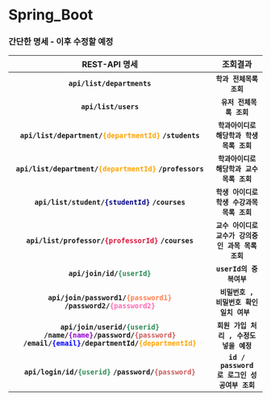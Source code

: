 # Spring_Boot

### 간단한 명세 - 이후 수정할 예정 ###
| REST-API 명세 | 조회결과 |
| :---: | :---: |
|  **`api/list/departments`** |**`학과 전체목록 조회`**  |
|  **`api/list/users`** |**` 유저 전체목록 조회`**  |
| **`api/list/department/`<font color='orange'>`{departmentId}`</font> `/students`** |**`학과아이디로 해당학과 학생 목록 조회`** |
| **`api/list/department/`<font color='orange'>`{departmentId}`</font> `/professors`** |**`학과아이디로 해당학과 교수 목록 조회`** |
| **`api/list/student/`<font color='navy'>`{studentId}`</font> `/courses`** |**`학생 아이디로 학생 수강과목 목록 조회`** |
| **`api/list/professor/`<font color='crimson'>`{professorId}`</font> `/courses`** |**`교수 아이디로 교수가 강의중인 과목 목록 조회`** |
| **`api/join/id/`<font color='seagreen'>`{userId}`</font>** |**`userId의 중복여부`** |
| **`api/join/password1/`<font color='coral'>`{password1}`</font> `/password2/`<font color='hotpink'>`{password2}`</font>** |**`비밀번호 , 비밀번호 확인 일치 여부 `** |
| **`api/join/userid/`<font color='seagreen'>`{userid}`</font> `/name/`<font color='darkviolet'>`{name}`</font>`/password/`<font color='indianred'>`{password}`</font> `/email/`<font color='blue'>`{email}`</font>`/departmentId/`<font color='orange'>`{departmentId}`** |**`회원 가입 처리 , 수정도 넣을 예정`** |
| **`api/login/id/`<font color='seagreen'>`{userid}`</font> `/password/`<font color='indianred'>`{password}`**|**`id / password 로 로그인 성공여부 조회`** |
